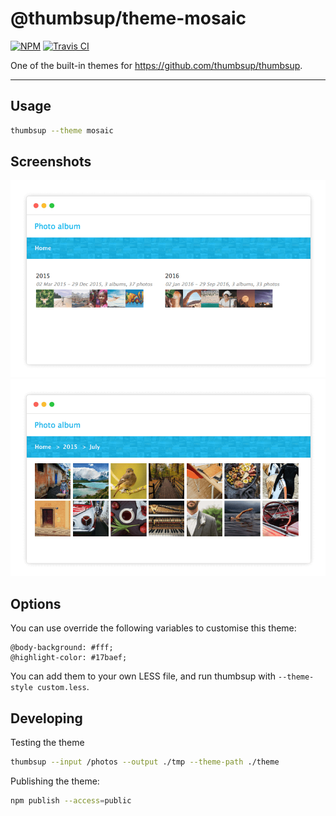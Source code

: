 # @thumbsup/theme-mosaic

[![NPM](https://img.shields.io/npm/v/@thumbsup/theme-mosaic.svg?style=flat)](https://www.npmjs.com/package/@thumbsup/theme-mosaic)
[![Travis CI](https://travis-ci.org/thumbsup/theme-mosaic.svg?branch=master)](https://travis-ci.org/thumbsup/theme-mosaic)

One of the built-in themes for https://github.com/thumbsup/thumbsup.

---

## Usage

```bash
thumbsup --theme mosaic
```

## Screenshots

![albums](docs/albums.png)
![media](docs/media.png)

## Options

You can use override the following variables to customise this theme:

```less
@body-background: #fff;
@highlight-color: #17baef;
```

You can add them to your own LESS file, and run thumbsup with `--theme-style custom.less`.

## Developing

Testing the theme

```bash
thumbsup --input /photos --output ./tmp --theme-path ./theme
```

Publishing the theme:

```bash
npm publish --access=public
```
